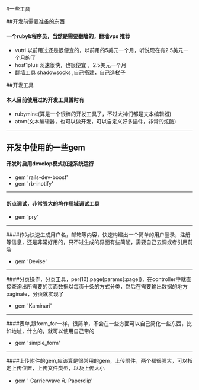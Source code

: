 #一些工具

##开发前需要准备的东西
#### 一个rubyb程序员，当然是需要翻墙的，翻墙vps 推荐
* vutrl 以前用过还是很便宜的，以前用的5美元一个月，听说现在有2.5美元一个月的了
* host1plus 网速很快，也很便宜 ，2.5美元一个月
* 翻墙工具 shadowsocks ,自己搭建，自己造梯子

##开发工具
#### 本人目前使用过的开发工具暂时有
* rubymine(算是一个很棒的开发工具了，不过大神们都是文本编辑器)
* atom(文本编辑器，也可以做开发，可以自定义好多插件，非常的炫酷)

----
## 开发中使用的一些gem
#### 开发时启用develop模式加速系统运行
*   gem 'rails-dev-boost' 
*   gem 'rb-inotify'
---
#### 断点调试，非常强大的垮作用域调试工具
* gem ‘pry’

---
####作为快速生成用户名，邮箱等内容，快速构建出一个简单的用户登录，注册等信息，还是非常好用的，只不过生成的界面有些简陋，需要自己去调或者引用前端
* gem 'Devise'

---
####分页操作，分页工具，per(10).page(params[:page])，在controller中就直接查询出所需要的页面数据以每页十条的方式分类，然后在需要输出数据的地方paginate，分页就实现了
* gem 'Kaminari' 

---
####表单,跟form_for一样，很简单，不会在一些方面可以自己简化一些东西，比如地址，什么的，就可以使用自己带的
* gem 'simple_form'

---
####上传附件的gem,应该算是很常用的gem，上传附件，两个都很强大，可以指定上传位置，上传文件类型，以及上传大小

* gem ' Carrierwave 和 Paperclip'
